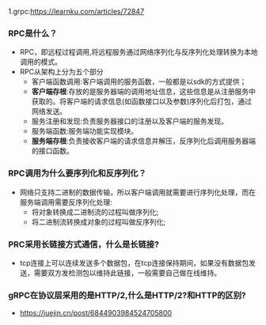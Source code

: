 1.grpc:https://learnku.com/articles/72847
### RPC是什么？
- RPC，即远程过程调用,将远程服务通过网络序列化与反序列化处理转换为本地调用的模式。
- RPC从架构上分为五个部分
  - 客户端函数调用:客户端调用的服务函数，一般都是以sdk的方式提供；
  - **客户端存根**:存放的是服务器端的调用地址信息，这些信息是从注册服务中获取的。将客户端的请求信息(如函数接口以及参数)序列化后打包，通过网络发送。
  - 服务注册和发现:负责服务器接口的注册以及客户端的服务发现。
  - 服务端函数:服务端功能实现模块。
  - **服务端存根**:负责接收客户端的请求信息并解压，反序列化后调用服务器端的接口函数。


### RPC调用为什么要序列化和反序列化？
- 网络只支持二进制的数据传输，所以客户端调用就需要进行序列化处理，而在服务端调用需要反序列化处理:
    - 将对象转换成二进制流的过程叫做序列化;
    - 将二进制流转换成对象的过程叫做反序列化;


### PRC采用长链接方式通信，什么是长链接?
- tcp连接上可以连续发送多个数据包，在tcp连接保持期间，如果没有数据包发送，需要双方发检测包以维持此链接，一般需要自己做在线维持。


### gRPC在协议层采用的是HTTP/2,什么是HTTP/2?和HTTP的区别?
- https://juejin.cn/post/6844903984524705800